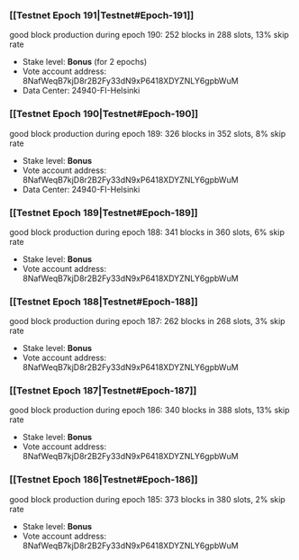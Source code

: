 ### [[Testnet Epoch 191|Testnet#Epoch-191]]
good block production during epoch 190: 252 blocks in 288 slots, 13% skip rate
* Stake level: **Bonus** (for 2 epochs)
* Vote account address: 8NafWeqB7kjD8r2B2Fy33dN9xP6418XDYZNLY6gpbWuM
* Data Center: 24940-FI-Helsinki
### [[Testnet Epoch 190|Testnet#Epoch-190]]
good block production during epoch 189: 326 blocks in 352 slots, 8% skip rate
* Stake level: **Bonus**
* Vote account address: 8NafWeqB7kjD8r2B2Fy33dN9xP6418XDYZNLY6gpbWuM
* Data Center: 24940-FI-Helsinki
### [[Testnet Epoch 189|Testnet#Epoch-189]]
good block production during epoch 188: 341 blocks in 360 slots, 6% skip rate
* Stake level: **Bonus**
* Vote account address: 8NafWeqB7kjD8r2B2Fy33dN9xP6418XDYZNLY6gpbWuM
### [[Testnet Epoch 188|Testnet#Epoch-188]]
good block production during epoch 187: 262 blocks in 268 slots, 3% skip rate
* Stake level: **Bonus**
* Vote account address: 8NafWeqB7kjD8r2B2Fy33dN9xP6418XDYZNLY6gpbWuM
### [[Testnet Epoch 187|Testnet#Epoch-187]]
good block production during epoch 186: 340 blocks in 388 slots, 13% skip rate
* Stake level: **Bonus**
* Vote account address: 8NafWeqB7kjD8r2B2Fy33dN9xP6418XDYZNLY6gpbWuM
### [[Testnet Epoch 186|Testnet#Epoch-186]]
good block production during epoch 185: 373 blocks in 380 slots, 2% skip rate
* Stake level: **Bonus**
* Vote account address: 8NafWeqB7kjD8r2B2Fy33dN9xP6418XDYZNLY6gpbWuM